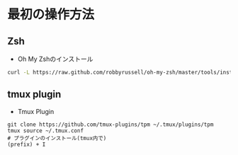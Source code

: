 # 最初の操作方法
## Zsh
- Oh My Zshのインストール
```sh
curl -L https://raw.github.com/robbyrussell/oh-my-zsh/master/tools/install.sh | sh
```

## tmux plugin
- Tmux Plugin
```
git clone https://github.com/tmux-plugins/tpm ~/.tmux/plugins/tpm
tmux source ~/.tmux.conf
# プラグインのインストール(tmux内で)
(prefix) + I
```
